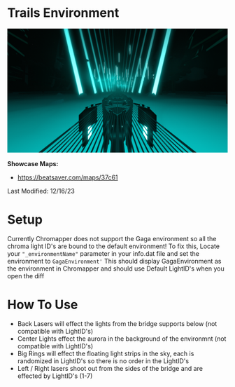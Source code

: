 # Trails Environment
![Trails Environment](<Trails.png>)

**Showcase Maps:**
- https://beatsaver.com/maps/37c61

Last Modified: 12/16/23

# Setup

Currently Chromapper does not support the Gaga environment so all the chroma light ID's are bound to the default environment!
To fix this, Locate your `"_environmentName"` parameter in your info.dat file and set the environment to `GagaEnvironment'`
This should display GagaEnvironment as the environment in Chromapper and should use Default LightID's when you open the diff

# How To Use

- Back Lasers will effect the lights from the bridge supports below (not compatible with LightID's)
- Center Lights effect the aurora in the background of the environmnt (not compatible with LightID's)
- Big Rings will effect the floating light strips in the sky, each is randomized in LightID's so there is no order in the LightID's
- Left / Right lasers shoot out from the sides of the bridge and are effected by LightID's (1-7)